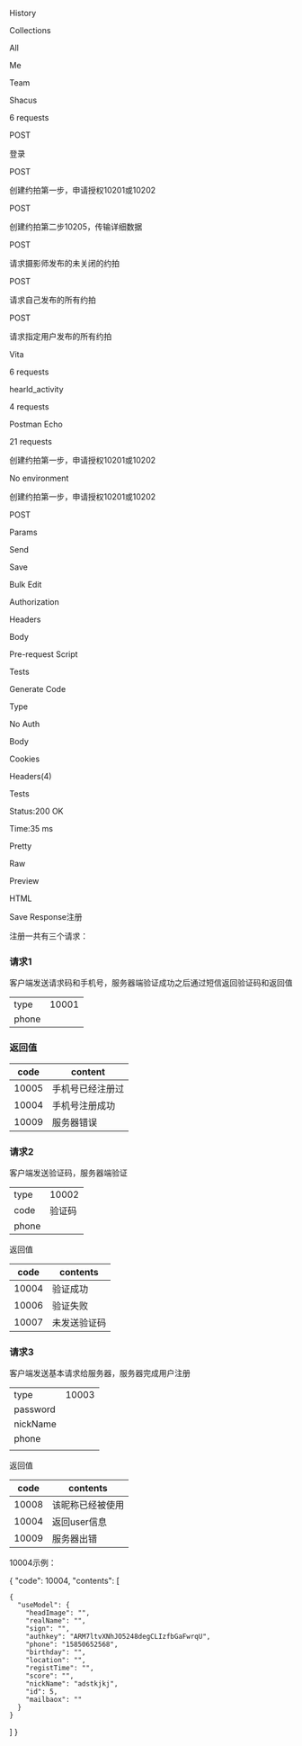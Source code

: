 History

Collections

All

Me

Team

Shacus

6 requests

POST

登录

POST

创建约拍第一步，申请授权10201或10202

POST

创建约拍第二步10205，传输详细数据

POST

请求摄影师发布的未关闭的约拍

POST

请求自己发布的所有约拍

POST

请求指定用户发布的所有约拍

Vita

6 requests

hearld_activity

4 requests

Postman Echo

21 requests

创建约拍第一步，申请授权10201或10202

No environment

创建约拍第一步，申请授权10201或10202

POST

Params

Send

Save

Bulk Edit

Authorization

Headers

Body

Pre-request Script

Tests

Generate Code

Type

No Auth

Body

Cookies

Headers(4)

Tests

Status:200 OK

Time:35 ms

Pretty

Raw

Preview

HTML

Save Response注册

注册一共有三个请求：

### 请求1

客户端发送请求码和手机号，服务器端验证成功之后通过短信返回验证码和返回值

|       |       |
| ----- | ----- |
| type  | 10001 |
| phone |       |

### 返回值

| code  | content  |
| ----- | -------- |
| 10005 | 手机号已经注册过 |
| 10004 | 手机号注册成功  |
| 10009 | 服务器错误    |



### 请求2

客户端发送验证码，服务器端验证

|       |       |
| ----- | ----- |
| type  | 10002 |
| code  | 验证码   |
| phone |       |

返回值

| code  | contents |
| ----- | -------- |
| 10004 | 验证成功     |
| 10006 | 验证失败     |
| 10007 | 未发送验证码   |

### 请求3

客户端发送基本请求给服务器，服务器完成用户注册

|          |       |
| -------- | ----- |
| type     | 10003 |
| password |       |
| nickName |       |
| phone    |       |
|          |       |

返回值

| code  | contents |
| ----- | -------- |
| 10008 | 该昵称已经被使用 |
| 10004 | 返回user信息 |
| 10009 | 服务器出错    |

10004示例：

{
  "code": 10004, 
  "contents": [

    {
      "useModel": {
        "headImage": "", 
        "realName": "", 
        "sign": "", 
        "authkey": "ARM7ltvXNhJO5248degCLIzfbGaFwrqU", 
        "phone": "15850652568", 
        "birthday": "", 
        "location": "", 
        "registTime": "", 
        "score": "", 
        "nickName": "adstkjkj", 
        "id": 5, 
        "mailbaox": ""
      }
    }
  ]
}